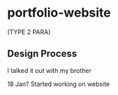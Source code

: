 # portfolio-website

(TYPE 2 PARA)

## Design Process 

I talked it out with my brother

18 Jan?
Started working on website 


